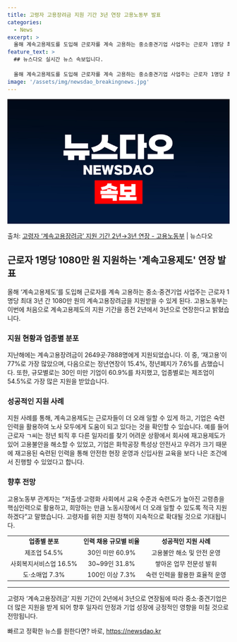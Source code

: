 ```yaml
---
title: 고령자 고용장려금 지원 기간 3년 연장 고용노동부 발표
categories:
  - News
excerpt: >
  올해 계속고용제도를 도입해 근로자를 계속 고용하는 중소중견기업 사업주는 근로자 1명당 최대 3년 간 1080…
feature_text: >
  ## 뉴스다오 실시간 뉴스 속보입니다.

  올해 계속고용제도를 도입해 근로자를 계속 고용하는 중소중견기업 사업주는 근로자 1명당 최대 3년 간 1080…
image: '/assets/img/newsdao_breakingnews.jpg'
---
```


![뉴스다오 속보](/assets/img/newsdao_breakingnews.jpg)

<p>출처: <a href="https://newsdao.kr/2970" rel="dofollow">고령자 ‘계속고용장려금’ 지원 기간 2년→3년 연장 - 고용노동부</a> | 뉴스다오</p>

<h2 data-ke-size="size26">근로자 1명당 1080만 원 지원하는 '계속고용제도' 연장 발표</h2>
<p data-ke-size="size16">올해 ‘계속고용제도’를 도입해 근로자를 계속 고용하는 중소·중견기업 사업주는 근로자 1명당 최대 3년 간 1080만 원의 계속고용장려금을 지원받을 수 있게 된다. 고용노동부는 이번에 처음으로 계속고용제도의 지원 기간을 종전 2년에서 3년으로 연장한다고 밝혔습니다. </p>

<h3>지원 현황과 업종별 분포</h3>
<p data-ke-size="size16">지난해에는 계속고용장려금이 2649곳·7888명에게 지원되었습니다. 이 중, ‘재고용’이 77%로 가장 많았으며, 다음으로는 정년연장이 15.4%, 정년폐지가 7.6%를 占했습니다. 또한, 규모별로는 30인 미만 기업이 60.9%를 차지했고, 업종별로는 제조업이 54.5%로 가장 많은 지원을 받았습니다. </p>

<h3>성공적인 지원 사례</h3>
<p data-ke-size="size16">지원 사례를 통해, 계속고용제도는 근로자들이 더 오래 일할 수 있게 하고, 기업은 숙련 인력을 활용하여 노사 모두에게 도움이 되고 있다는 것을 확인할 수 있습니다. 예를 들어 근로자 ㄱ씨는 정년 퇴직 후 다른 일자리를 찾기 어려운 상황에서 회사에 재고용제도가 있어 고용불안을 해소할 수 있었고, 기업은 화학공장 특성상 안전사고 우려가 크기 때문에 재고용된 숙련된 인력을 통해 안전한 현장 운영과 신입사원 교육을 보다 나은 조건에서 진행할 수 있었다고 합니다. </p>

<h3>향후 전망</h3>
<p data-ke-size="size16">고용노동부 관계자는 “저출생·고령화 사회에서 교육 수준과 숙련도가 높아진 고령층을 핵심인력으로 활용하고, 희망하는 만큼 노동시장에서 더 오래 일할 수 있도록 적극 지원하겠다”고 말했습니다. 고령자를 위한 지원 정책이 지속적으로 확대될 것으로 기대됩니다. </p>

<table>
  <tr>
    <td style="text-align: center; height: 17px;"><b>업종별 분포</b></td>
    <td style="text-align: center; height: 17px;"><b>인력 채용 규모별 비율</b></td>
    <td style="text-align: center; height: 17px;"><b>성공적인 지원 사례</b></td>
  </tr>
  <tr>
    <td style="text-align: center;">제조업 54.5%</td>
    <td style="text-align: center;">30인 미만 60.9%</td>
    <td style="text-align: center;">고용불안 해소 및 안전 운영</td>
  </tr>
  <tr>
    <td style="text-align: center;">사회복지서비스업 16.5%</td>
    <td style="text-align: center;">30~99인 31.8%</td>
    <td style="text-align: center;">쌓아온 업무 전문성 발휘</td>
  </tr>
  <tr>
    <td style="text-align: center;">도·소매업 7.3%</td>
    <td style="text-align: center;">100인 이상 7.3%</td>
    <td style="text-align: center;">숙련 인력을 활용한 효율적 운영</td>
  </tr>
</table>
<hr>

<p data-ke-size="size16">고령자 ‘계속고용장려금’ 지원 기간이 2년에서 3년으로 연장됨에 따라 중소·중견기업은 더 많은 지원을 받게 되어 향후 일자리 안정과 기업 성장에 긍정적인 영향을 미칠 것으로 전망됩니다. </p> 

빠르고 정확한 뉴스를 원한다면? 바로, <a href="https://newsdao.kr" rel="dofollow">https://newsdao.kr</a>


    

